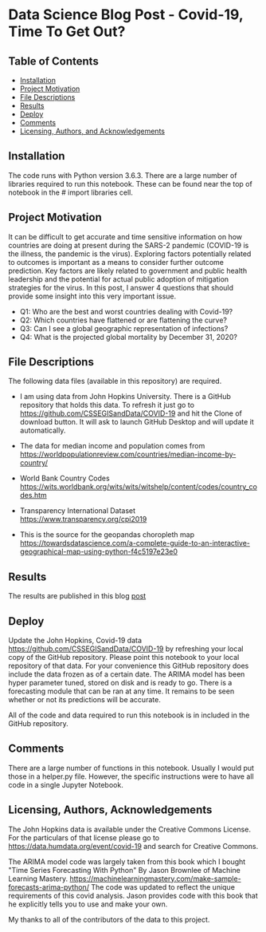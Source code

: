 # Data Science Blog Post - Covid-19, Time To Get Out?


## Table of Contents

- [Installation](#installation)
- [Project Motivation](#motivation)
- [File Descriptions](#files)
- [Results](#results)
- [Deploy](#deploy)
- [Comments](#comments)
- [Licensing, Authors, and Acknowledgements](#licensing)


## Installation <a name="installation"></a>

The code runs with Python version 3.6.3. There are a large number of libraries required to run this notebook. These can be found near the top of notebook in the # import libraries cell.


## Project Motivation<a name="motivation"></a>

It can be difficult to get accurate  and time sensitive information on how countries are doing at present during the SARS-2 pandemic (COVID-19 is the illness, the pandemic is the virus).  Exploring factors potentially related to outcomes is important as a means to consider further outcome prediction.  Key factors are likely related to government and public health leadership and the potential for actual public adoption of mitigation strategies for the virus. In this post, I answer 4 questions that should provide some insight into this very important issue. 

- Q1: Who are the best and worst countries dealing with Covid-19?
- Q2: Which countries have flattened or are flattening the curve?
- Q3: Can I see a global geographic representation of infections?
- Q4: What is the projected global mortality by December 31, 2020?


## File Descriptions <a name="files"></a>

The following data files (available in this repository) are required.

- I am using data from John Hopkins University. There is a GitHub repository that holds this data. To refresh it just go to https://github.com/CSSEGISandData/COVID-19 and hit the Clone of download button. It will ask to launch GitHub Desktop and will update it automatically.

- The data for median income and population comes from 
https://worldpopulationreview.com/countries/median-income-by-country/

- World Bank Country Codes
https://wits.worldbank.org/wits/wits/witshelp/content/codes/country_codes.htm

- Transparency International Dataset
https://www.transparency.org/cpi2019

- This is the source for the geopandas choropleth map
https://towardsdatascience.com/a-complete-guide-to-an-interactive-geographical-map-using-python-f4c5197e23e0


## Results<a name="results"></a>

The results are published in this blog [post](https://medium.com/@tragoes/time-to-get-out-ea33e637d05b) 


## Deploy<a name="deploy"></a>

Update the John Hopkins, Covid-19 data https://github.com/CSSEGISandData/COVID-19 by refreshing your local copy of the GitHub repository. Please point this notebook to your local repository of that data. For your convenience this GitHub repository does include the data frozen as of a certain date. The ARIMA model has been hyper parameter tuned, stored on disk and is ready to go. There is a forecasting module that can be ran at any time. It remains to be seen whether or not its predictions will be accurate. 

All of the code and data required to run this notebook is in included in the GitHub repository.


## Comments<a name="comments"></a>

There are a large number of functions in this notebook. Usually I would put those in a helper.py file. However, the specific instructions were to have all code in a single Jupyter Notebook.


## Licensing, Authors, Acknowledgements<a name="licensing"></a>

The John Hopkins data is available under the Creative Commons License. For the particulars of that license please go to https://data.humdata.org/event/covid-19 and search for Creative Commons.

The ARIMA model code was largely taken from this book which I bought "Time Series Forecasting With Python" By Jason Brownlee of Machine Learning Mastery. https://machinelearningmastery.com/make-sample-forecasts-arima-python/ The code was updated to reflect the unique requirements of this covid analysis. Jason provides code with this book that he explicitly tells you to use and make your own. 


My thanks to all of the contributors of the data to this project.
